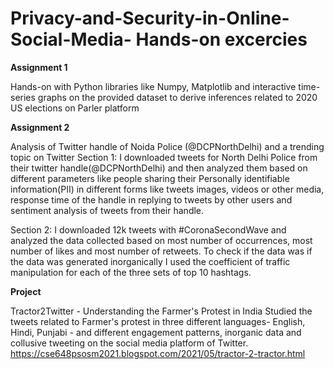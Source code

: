# Privacy-and-Security-in-Online-Social-Media- Hands-on excercies

**Assignment 1**

Hands-on with Python libraries like Numpy, Matplotlib and interactive time-series graphs on the provided dataset to derive inferences related to 2020 US elections on Parler platform

**Assignment 2**

Analysis of Twitter handle of Noida Police (@DCPNorthDelhi) and a trending topic on Twitter Section 1: I downloaded tweets for North Delhi Police from their twitter handle(@DCPNorthDelhi) and then analyzed them based on different parameters like people sharing their Personally identifiable information(PII) in different forms like tweets images, videos or other media, response time of the handle in replying to tweets by other users and sentiment analysis of tweets from their handle.

Section 2: I downloaded 12k tweets with #CoronaSecondWave and analyzed the data collected based on most number of occurrences, most number of likes and most number of retweets. To check if the data was if the data was generated inorganically I used the coefficient of traffic manipulation for each of the three sets of top 10 hashtags.

**Project**

Tractor2Twitter - Understanding the Farmer's Protest in India Studied the tweets related to Farmer's protest in three different languages- English, Hindi, Punjabi - and different engagement patterns, inorganic data and collusive tweeting on the social media platform of Twitter. https://cse648psosm2021.blogspot.com/2021/05/tractor-2-tractor.html
